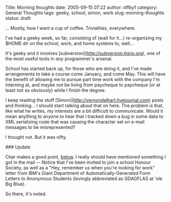 Title: Morning thoughts
date: 2005-09-15 07:22
author: offby1
category: General Thoughts
tags: geeky, school, simon, work
slug: morning-thoughts
status: draft

\... Mostly, how I want a cup of coffee. Trivialities, everywhere.

I've had a geeky week, so far, consisting of (wait for it\...) re-organizing my \$HOME dir on the school, work, and home systems to, well\...

It's geeky and it involves \[subversion\](<http://subversion.tigris.org>), one of the most useful tools in _any_ programmer's arsenal.

School has started back up, for those who are doing it, and I've made arrangements to take a course come January, and come May. This will have the benefit of allowing me to pursue part time work with the company I'm interning at, and maybe not be living from paycheque to paycheque (or at least not so obviously) while I finish the degree.

I keep reading the stuff \[Simon\](<http://vernondalhart.livejournal.com>) posts and thinking\... I should start talking about that on here. The problem is that, like what he writes, my interests are a bit difficult to communicate. Would it mean anything to anyone to hear that I tracked down a bug in some data to XML serializing code that was causing the character set on e-mail messages to be misrepresented?

I thought not. But it was nifty.

\### Update

Char makes a good point, [below](http://www.offlineblog.com/backlog/2005/09/15/morning-thoughts/#comment-1990). I really should have mentioned something I got in the mail \-- Notice that I've been invited to join a school Honour Society, as well as a "Hey, remember us when you're looking for work" letter from IBM's Giant Department of Automatically-Generated Form Letters to Anonymous Students (lovingly abbreviated as GDAGFLAS at 'ole Big Blue).

So there, it's noted.
